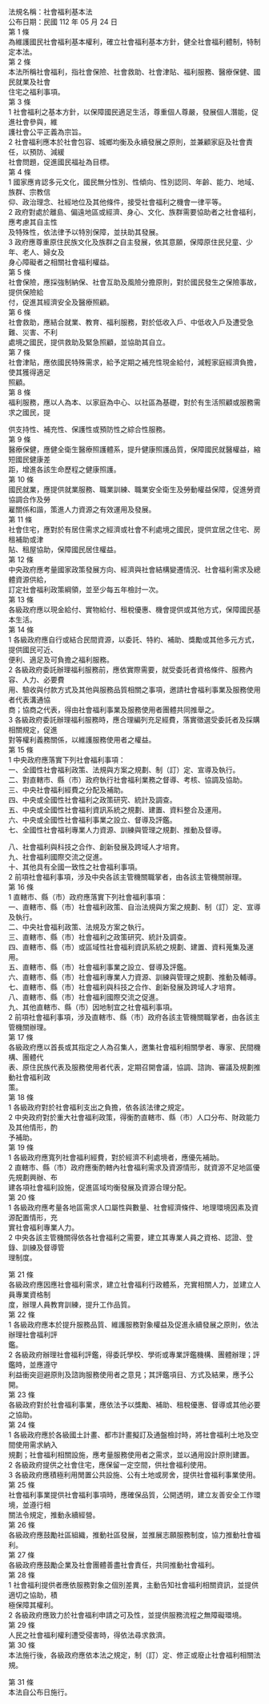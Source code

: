法規名稱：社會福利基本法  
公布日期：民國 112 年 05 月 24 日  
第 1 條  
為維護國民社會福利基本權利，確立社會福利基本方針，健全社會福利體制，特制定本法。  
第 2 條  
本法所稱社會福利，指社會保險、社會救助、社會津貼、福利服務、醫療保健、國民就業及社會  
住宅之福利事項。  
第 3 條  
1 社會福利之基本方針，以保障國民適足生活，尊重個人尊嚴，發展個人潛能，促進社會參與，維  
護社會公平正義為宗旨。  
2 社會福利應本於社會包容、城鄉均衡及永續發展之原則，並兼顧家庭及社會責任，以預防、減緩  
社會問題，促進國民福祉為目標。  
第 4 條  
1 國家應肯認多元文化，國民無分性別、性傾向、性別認同、年齡、能力、地域、族群、宗教信  
仰、政治理念、社經地位及其他條件，接受社會福利之機會一律平等。  
2 政府對處於離島、偏遠地區或經濟、身心、文化、族群需要協助者之社會福利，應考慮其自主性  
及特殊性，依法律予以特別保障，並扶助其發展。  
3 政府應尊重原住民族文化及族群之自主發展，依其意願，保障原住民兒童、少年、老人、婦女及  
身心障礙者之相關社會福利權益。  
第 5 條  
社會保險，應採強制納保、社會互助及風險分擔原則，對於國民發生之保險事故，提供保險給  
付，促進其經濟安全及醫療照顧。  
第 6 條  
社會救助，應結合就業、教育、福利服務，對於低收入戶、中低收入戶及遭受急難、災害、不利  
處境之國民，提供救助及緊急照顧，並協助其自立。  
第 7 條  
社會津貼，應依國民特殊需求，給予定期之補充性現金給付，減輕家庭經濟負擔，使其獲得適足  
照顧。  
第 8 條  
福利服務，應以人為本、以家庭為中心、以社區為基礎，對於有生活照顧或服務需求之國民，提  


供支持性、補充性、保護性或預防性之綜合性服務。  
第 9 條  
醫療保健，應健全衛生醫療照護體系，提升健康照護品質，保障國民就醫權益，縮短國民健康差  
距，增進各該生命歷程之健康照護。  
第 10 條  
國民就業，應提供就業服務、職業訓練、職業安全衛生及勞動權益保障，促進勞資協調合作及勞  
雇關係和諧，策進人力資源之有效運用及發展。  
第 11 條  
社會住宅，應對於有居住需求之經濟或社會不利處境之國民，提供宜居之住宅、房租補助或津  
貼、租屋協助，保障國民居住權益。  
第 12 條  
中央政府應考量國家政策發展方向、經濟與社會結構變遷情況、社會福利需求及總體資源供給，  
訂定社會福利政策綱領，並至少每五年檢討一次。  
第 13 條  
各級政府應以現金給付、實物給付、租稅優惠、機會提供或其他方式，保障國民基本生活。  
第 14 條  
1 各級政府應自行或結合民間資源，以委託、特約、補助、獎勵或其他多元方式，提供國民可近、  
便利、適足及可負擔之福利服務。  
2 各級政府委託辦理福利服務前，應依實際需要，就受委託者資格條件、服務內容、人力、必要費  
用、驗收與付款方式及其他與服務品質相關之事項，邀請社會福利事業及服務使用者代表溝通協  
商；協商之代表，得由社會福利事業及服務使用者團體共同推舉之。  
3 各級政府委託辦理福利服務時，應合理編列充足經費，落實徵選受委託者及採購相關規定，促進  
對等權利義務關係，以維護服務使用者之權益。  
第 15 條  
1 中央政府應落實下列社會福利事項：  
一、全國性社會福利政策、法規與方案之規劃、制（訂）定、宣導及執行。  
二、對直轄市、縣（市）政府執行社會福利業務之督導、考核、協調及協助。  
三、中央社會福利經費之分配及補助。  
四、中央或全國性社會福利之政策研究、統計及調查。  
五、中央或全國性社會福利資訊系統之規劃、建置、資料整合及運用。  
六、中央或全國性社會福利事業之設立、督導及評鑑。  
七、全國性社會福利專業人力資源、訓練與管理之規劃、推動及督導。  


八、社會福利與科技之合作、創新發展及跨域人才培育。  
九、社會福利國際交流之促進。  
十、其他具有全國一致性之社會福利事項。  
2 前項社會福利事項，涉及中央各該主管機關職掌者，由各該主管機關辦理。  
第 16 條  
1 直轄市、縣（市）政府應落實下列社會福利事項：  
一、直轄市、縣（市）社會福利政策、自治法規與方案之規劃、制（訂）定、宣導及執行。  
二、中央社會福利政策、法規及方案之執行。  
三、直轄市、縣（市）社會福利之政策研究、統計及調查。  
四、直轄市、縣（市）或區域性社會福利資訊系統之規劃、建置、資料蒐集及運用。  
五、直轄市、縣（市）社會福利事業之設立、督導及評鑑。  
六、直轄市、縣（市）社會福利專業人力資源、訓練與管理之規劃、推動及輔導。  
七、直轄市、縣（市）社會福利與科技之合作、創新發展及跨域人才培育。  
八、直轄市、縣（市）社會福利國際交流之促進。  
九、其他直轄市、縣（市）因地制宜之社會福利事項。  
2 前項社會福利事項，涉及直轄市、縣（市）政府各該主管機關職掌者，由各該主管機關辦理。  
第 17 條  
各級政府應以首長或其指定之人為召集人，邀集社會福利相關學者、專家、民間機構、團體代  
表、原住民族代表及服務使用者代表，定期召開會議，協調、諮詢、審議及規劃推動社會福利政  
策。  
第 18 條  
1 各級政府對於社會福利支出之負擔，依各該法律之規定。  
2 中央政府對於重大社會福利政策，得衡酌直轄市、縣（市）人口分布、財政能力及其他情形，酌  
予補助。  
第 19 條  
1 各級政府應寬列社會福利經費，對於經濟不利處境者，應優先補助。  
2 直轄市、縣（市）政府應衡酌轄內社會福利需求及資源情形，就資源不足地區優先規劃興辦、布  
建各項社會福利設施，促進區域均衡發展及資源合理分配。  
第 20 條  
1 各級政府應考量各地區需求人口屬性與數量、社會經濟條件、地理環境因素及資源配置情形，充  
實社會福利專業人力。  
2 中央各該主管機關得依各社會福利之需要，建立其專業人員之資格、認證、登錄、訓練及督導管  
理制度。  


第 21 條  
各級政府應因應社會福利需求，建立社會福利行政體系，充實相關人力，並建立人員專業資格制  
度，辦理人員教育訓練，提升工作品質。  
第 22 條  
1 各級政府應本於提升服務品質、維護服務對象權益及促進永續發展之原則，依法辦理社會福利評  
鑑。  
2 各級政府辦理社會福利評鑑，得委託學校、學術或專業評鑑機構、團體辦理；評鑑時，並應遵守  
利益衝突迴避原則及諮詢服務使用者之意見；其評鑑項目、方式及結果，應予公開。  
第 23 條  
各級政府對於社會福利事業，應依法予以獎勵、補助、租稅優惠、督導或其他必要之協助。  
第 24 條  
1 各級政府應於各級國土計畫、都市計畫擬訂及通盤檢討時，將社會福利土地及空間使用需求納入  
規劃；社會福利相關設施，應考量服務使用者之需求，並以通用設計原則建置。  
2 各級政府提供之社會住宅，應保留一定空間，供社會福利使用。  
3 各級政府應積極利用閒置公共設施、公有土地或房舍，提供社會福利事業使用。  
第 25 條  
社會福利事業提供社會福利事項時，應確保品質，公開透明，建立友善安全工作環境，並遵行相  
關法令規定，推動永續經營。  
第 26 條  
各級政府應鼓勵社區組織，推動社區發展，並推展志願服務制度，協力推動社會福利。  
第 27 條  
各級政府應鼓勵企業及社會團體善盡社會責任，共同推動社會福利。  
第 28 條  
1 社會福利提供者應依服務對象之個別差異，主動告知社會福利相關資訊，並提供適切之協助，積  
極保障其權利。  
2 各級政府應致力於社會福利申請之可及性，並提供服務流程之無障礙環境。  
第 29 條  
人民之社會福利權利遭受侵害時，得依法尋求救濟。  
第 30 條  
本法施行後，各級政府應依本法之規定，制（訂）定、修正或廢止社會福利相關法規。  


第 31 條  
本法自公布日施行。  


